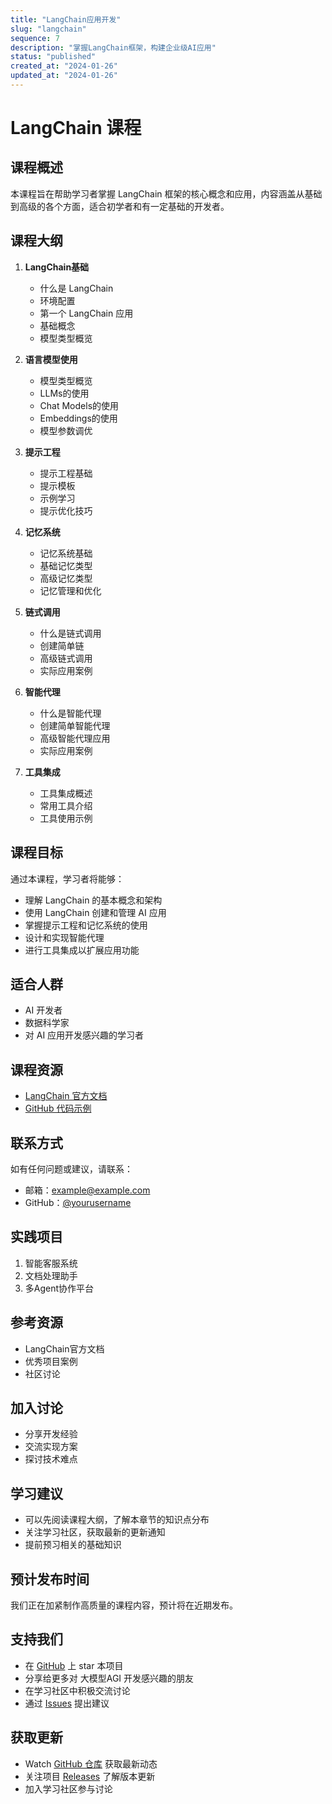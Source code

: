 ```yaml
---
title: "LangChain应用开发"
slug: "langchain"
sequence: 7
description: "掌握LangChain框架，构建企业级AI应用"
status: "published"
created_at: "2024-01-26"
updated_at: "2024-01-26"
---
```


# LangChain 课程

## 课程概述

本课程旨在帮助学习者掌握 LangChain 框架的核心概念和应用，内容涵盖从基础到高级的各个方面，适合初学者和有一定基础的开发者。

## 课程大纲

1. **LangChain基础**
   - 什么是 LangChain
   - 环境配置
   - 第一个 LangChain 应用
   - 基础概念
   - 模型类型概览

2. **语言模型使用**
   - 模型类型概览
   - LLMs的使用
   - Chat Models的使用
   - Embeddings的使用
   - 模型参数调优

3. **提示工程**
   - 提示工程基础
   - 提示模板
   - 示例学习
   - 提示优化技巧

4. **记忆系统**
   - 记忆系统基础
   - 基础记忆类型
   - 高级记忆类型
   - 记忆管理和优化

5. **链式调用**
   - 什么是链式调用
   - 创建简单链
   - 高级链式调用
   - 实际应用案例

6. **智能代理**
   - 什么是智能代理
   - 创建简单智能代理
   - 高级智能代理应用
   - 实际应用案例

7. **工具集成**
   - 工具集成概述
   - 常用工具介绍
   - 工具使用示例

## 课程目标

通过本课程，学习者将能够：
- 理解 LangChain 的基本概念和架构
- 使用 LangChain 创建和管理 AI 应用
- 掌握提示工程和记忆系统的使用
- 设计和实现智能代理
- 进行工具集成以扩展应用功能

## 适合人群

- AI 开发者
- 数据科学家
- 对 AI 应用开发感兴趣的学习者

## 课程资源

- [LangChain 官方文档](https://python.langchain.com/docs/)
- [GitHub 代码示例](https://github.com/langchain/langchain)

## 联系方式

如有任何问题或建议，请联系：
- 邮箱：example@example.com
- GitHub：[@yourusername](https://github.com/yourusername)

## 实践项目
1. 智能客服系统
2. 文档处理助手
3. 多Agent协作平台

## 参考资源
- LangChain官方文档
- 优秀项目案例
- 社区讨论

## 加入讨论
- 分享开发经验
- 交流实现方案
- 探讨技术难点

## 学习建议
- 可以先阅读课程大纲，了解本章节的知识点分布
- 关注学习社区，获取最新的更新通知
- 提前预习相关的基础知识

## 预计发布时间
我们正在加紧制作高质量的课程内容，预计将在近期发布。

## 支持我们
- 在 [GitHub](https://github.com/learnagi/learnagi-course) 上 star 本项目
- 分享给更多对 大模型AGI 开发感兴趣的朋友
- 在学习社区中积极交流讨论
- 通过 [Issues](https://github.com/learnagi/learnagi-course/issues) 提出建议

## 获取更新
- Watch [GitHub 仓库](https://github.com/learnagi/learnagi-course) 获取最新动态
- 关注项目 [Releases](https://github.com/learnagi/learnagi-course/releases) 了解版本更新
- 加入学习社区参与讨论

